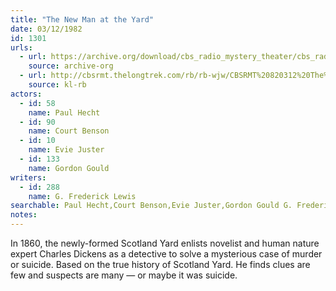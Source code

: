 ```yaml
---
title: "The New Man at the Yard"
date: 03/12/1982
id: 1301
urls: 
  - url: https://archive.org/download/cbs_radio_mystery_theater/cbs_radio_mystery_theater-1301-1350.zip/cbs_radio_mystery_theater-1301-1350%2Fcbsrmt_1301_the_new_man_at_the_yard.mp3
    source: archive-org
  - url: http://cbsrmt.thelongtrek.com/rb/rb-wjw/CBSRMT%20820312%20The%20New%20Man%20at%20the%20Yard_wjw.mp3
    source: kl-rb
actors:  
  - id: 58
    name: Paul Hecht  
  - id: 90
    name: Court Benson  
  - id: 10
    name: Evie Juster  
  - id: 133
    name: Gordon Gould
writers:  
  - id: 288
    name: G. Frederick Lewis
searchable: Paul Hecht,Court Benson,Evie Juster,Gordon Gould G. Frederick Lewis
notes:  
---
```

In 1860, the newly-formed Scotland Yard enlists novelist and human nature expert Charles Dickens as a detective to solve a mysterious case of murder or suicide. Based on the true history of Scotland Yard. He finds clues are few and suspects are many — or maybe it was suicide.